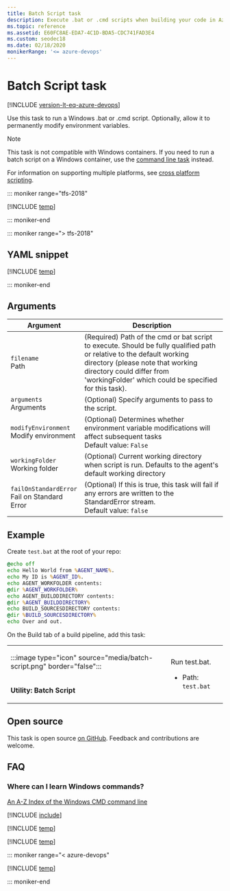 ```yaml
---
title: Batch Script task
description: Execute .bat or .cmd scripts when building your code in Azure Pipelines and Team Foundation Server (TFS)
ms.topic: reference
ms.assetid: E60FC8AE-EDA7-4C1D-BDA5-CDC741FAD3E4
ms.custom: seodec18
ms.date: 02/18/2020
monikerRange: '<= azure-devops'
---
```


# Batch Script task

[!INCLUDE [version-lt-eq-azure-devops](../../../includes/version-lt-eq-azure-devops.md)]

Use this task to run a Windows .bat or .cmd script.
Optionally, allow it to permanently modify environment variables.

> [!NOTE]
> This task is not compatible with Windows containers. If you need to run a batch script on a Windows container, use the [command line task](command-line.md) instead.
> 
> For information on supporting multiple platforms, see [cross platform scripting](../../scripts/cross-platform-scripting.md).

::: moniker range="tfs-2018"

[!INCLUDE [temp](../../includes/concept-rename-note.md)]

::: moniker-end

::: moniker range="> tfs-2018"

## YAML snippet

[!INCLUDE [temp](../includes/yaml/BatchScriptV1.md)]

::: moniker-end

## Arguments

|Argument|Description|
|--- |--- |
|`filename`<br/>Path|(Required) Path of the cmd or bat script to execute. Should be fully qualified path or relative to the default working directory (please note that working directory could differ from 'workingFolder' which could be specified for this task).|
|`arguments`<br/>Arguments|(Optional) Specify arguments to pass to the script.|
|`modifyEnvironment`<br/>Modify environment|(Optional) Determines whether environment variable modifications will affect subsequent tasks <br/>Default value: `False`|
|`workingFolder`<br/>Working folder|(Optional) Current working directory when script is run. Defaults to the agent's default working directory|
|`failOnStandardError`<br/>Fail on Standard Error|(Optional) If this is true, this task will fail if any errors are written to the StandardError stream. <br/>Default value: `false`|

## Example

Create ```test.bat``` at the root of your repo:

```bat
@echo off
echo Hello World from %AGENT_NAME%.
echo My ID is %AGENT_ID%.
echo AGENT_WORKFOLDER contents:
@dir %AGENT_WORKFOLDER%
echo AGENT_BUILDDIRECTORY contents:
@dir %AGENT_BUILDDIRECTORY%
echo BUILD_SOURCESDIRECTORY contents:
@dir %BUILD_SOURCESDIRECTORY%
echo Over and out.
```

On the Build tab of a build pipeline, add this task:

<table>
   <tr>
      <td>

:::image type="icon" source="media/batch-script.png" border="false":::

<br/>**Utility: Batch Script**</td>

<td>
<p>Run test.bat.</p>
<ul>
<li>Path: <code>test.bat</code></li>
</ul>
      </td>
</tr>
</table>

## Open source

This task is open source [on GitHub](https://github.com/Microsoft/azure-pipelines-tasks). Feedback and contributions are welcome.

## FAQ

<!-- BEGINSECTION class="md-qanda" -->

### Where can I learn Windows commands?

[An A-Z Index of the Windows CMD command line](https://ss64.com/nt/)

[!INCLUDE [include](../../includes/variable-set-in-script-qa.md)]

[!INCLUDE [temp](../includes/build-step-common-qa.md)]

[!INCLUDE [temp](../../includes/qa-agents.md)]

::: moniker range="< azure-devops"

[!INCLUDE [temp](../../includes/qa-versions.md)]

::: moniker-end

<!-- ENDSECTION -->
